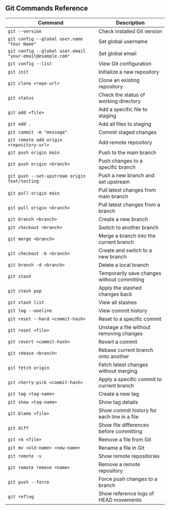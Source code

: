 
## Git Commands Reference

| Command | Description |
|---------|-------------|
| `git --version` | Check installed Git version |
| `git config --global user.name "Your Name"` | Set global username |
| `git config --global user.email "your-email@example.com"` | Set global email |
| `git config --list` | View Git configuration |
| `git init` | Initialize a new repository |
| `git clone <repo-url>` | Clone an existing repository |
| `git status` | Check the status of working directory |
| `git add <file>` | Add a specific file to staging |
| `git add .` | Add all files to staging |
| `git commit -m "message"` | Commit staged changes |
| `git remote add origin <repository-url>` | Add remote repository |
| `git push origin main` | Push to the main branch |
| `git push origin <branch>` | Push changes to a specific branch |
| `git push --set-upstream origin feat/testing` | Push a new branch and set upstream |
| `git pull origin main` | Pull latest changes from main branch |
| `git pull origin <branch>` | Pull latest changes from a branch |
| `git branch <branch>` | Create a new branch |
| `git checkout <branch>` | Switch to another branch |
| `git merge <branch>` | Merge a branch into the current branch |
| `git checkout -b <branch>` | Create and switch to a new branch |
| `git branch -d <branch>` | Delete a local branch |
| `git stash` | Temporarily save changes without committing |
| `git stash pop` | Apply the stashed changes back |
| `git stash list` | View all stashes |
| `git log --oneline` | View commit history |
| `git reset --hard <commit-hash>` | Reset to a specific commit |
| `git reset <file>` | Unstage a file without removing changes |
| `git revert <commit-hash>` | Revert a commit |
| `git rebase <branch>` | Rebase current branch onto another |
| `git fetch origin` | Fetch latest changes without merging |
| `git cherry-pick <commit-hash>` | Apply a specific commit to current branch |
| `git tag <tag-name>` | Create a new tag |
| `git show <tag-name>` | Show tag details |
| `git blame <file>` | Show commit history for each line in a file |
| `git diff` | Show file differences before committing |
| `git rm <file>` | Remove a file from Git |
| `git mv <old-name> <new-name>` | Rename a file in Git |
| `git remote -v` | Show remote repositories |
| `git remote remove <name>` | Remove a remote repository |
| `git push --force` | Force push changes to a branch |
| `git reflog` | Show reference logs of HEAD movements |